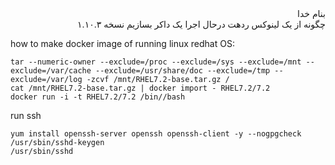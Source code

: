<div dir="rtl">بنام خدا</div>

<div dir="rtl">چگونه از یک لینوکس ردهت درحال اجرا یک داکر بسازیم نسخه ۱.۱۰.۳</div>

how to make docker image of running linux redhat OS:

    tar --numeric-owner --exclude=/proc --exclude=/sys --exclude=/mnt --exclude=/var/cache --exclude=/usr/share/doc --exclude=/tmp --exclude=/var/log -zcvf /mnt/RHEL7.2-base.tar.gz /
    cat /mnt/RHEL7.2-base.tar.gz | docker import - RHEL7.2/7.2
    docker run -i -t RHEL7.2/7.2 /bin//bash

run ssh

    yum install openssh-server openssh openssh-client -y --nogpgcheck
    /usr/sbin/sshd-keygen
    /usr/sbin/sshd
    

<div dir="rtl"></div>
<div dir="rtl"></div>



